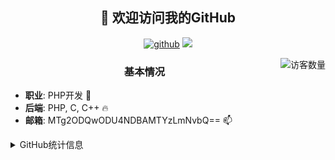 <h2 align="center">👋 欢迎访问我的GitHub</h2>
<p align="center">
  <a href="https://github.com/luoluoluoya"><img src="https://img.shields.io/badge/GitHub-ff79c6" alt="github"></a>
  <a href="https://leetcode-cn.com/u/_luoluoluoya/"><img src="https://img.shields.io/badge/Leetcode-fe7300" label="leetcode"></a>
</p>
<img align='right' src="https://profile-counter.glitch.me/luoluoluoya/count.svg" alt="访客数量"/>

<h3 align="center">基本情况</h3>

- **职业**: PHP开发 💨
- **后端**: PHP, C, C++ 🔥
- **邮箱**: MTg2ODQwODU4NDBAMTYzLmNvbQ== 📫

<details>
<summary>GitHub统计信息</summary>
<br/>
<a href="https://github.com/luoluoluoya/luoluoluoya">
<img align="center" src="https://github-readme-stats.anuraghazra1.vercel.app/api?username=luoluoluoya&show_icons=true" />
</a>
<br/>
近期更新的仓库
<br/>
<a href="https://github.com/luoluoluoya/luoluoluoya">
  <img align="center" src="https://github-readme-stats.anuraghazra1.vercel.app/api/pin/?username=luoluoluoya&repo=algorithm" />
</a>    
<a href="https://gitee.com/luoluoluoya/leetcode">
<img align="center" src="https://github-readme-stats.anuraghazra1.vercel.app/api/pin/?username=luoluoluoya&repo=system" />
</a>
<br/>

[![luoluoluoya's contribution graph as a Game of Life](https://github4life.herokuapp.com/luoluoluoya.gif)](https://github4life.herokuapp.com/luoluoluoya)

</details>

